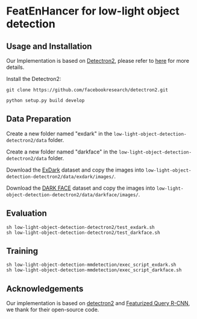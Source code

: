 # FeatEnHancer for low-light object detection
## Usage and Installation 

Our Implementation is based on [Detectron2](https://github.com/facebookresearch/detectron2), please refer to [here](https://detectron2.readthedocs.io/en/latest/tutorials/install.html) for more details.

Install the Detectron2:

```
git clone https://github.com/facebookresearch/detectron2.git

python setup.py build develop
```


## Data Preparation

Create a new folder named "exdark" in the  ```low-light-object-detection-detectron2/data``` folder.

Create a new folder named "darkface" in the ```low-light-object-detection-detectron2/data``` folder.


Download the [ExDark](https://github.com/cs-chan/Exclusively-Dark-Image-Dataset) dataset and copy the images into ```low-light-object-detection-detectron2/data/exdark/images/```.

Download the [DARK FACE](https://flyywh.github.io/CVPRW2019LowLight/) dataset and copy the images into ```low-light-object-detection-detectron2/data/darkface/images/```.

## Evaluation

```
sh low-light-object-detection-detectron2/test_exdark.sh
sh low-light-object-detection-detectron2/test_darkface.sh
```


## Training

```
sh low-light-object-detection-mmdetection/exec_script_exdark.sh
sh low-light-object-detection-mmdetection/exec_script_darkface.sh
```

## Acknowledgements

Our implementation is based on [detectron2](https://github.com/facebookresearch/detectron2) and [Featurized Query R-CNN](https://github.com/hustvl/Featurized-QueryRCNN), we thank for their open-source code.





